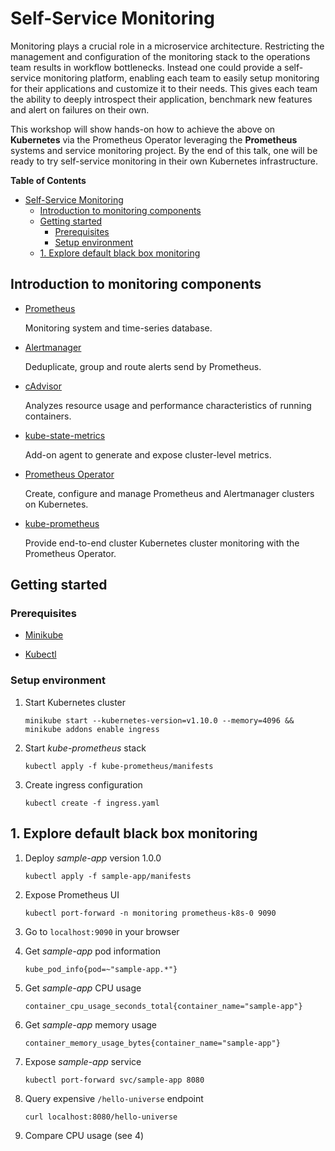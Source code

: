 # Self-Service Monitoring

Monitoring plays a crucial role in a microservice architecture. Restricting the
management and configuration of the monitoring stack to the operations team
results in workflow bottlenecks. Instead one could provide a self-service
monitoring platform, enabling each team to easily setup monitoring for their
applications and customize it to their needs. This gives each team the ability
to deeply introspect their application, benchmark new features and alert on
failures on their own.

This workshop will show hands-on how to achieve the above on **Kubernetes** via
the Prometheus Operator leveraging the **Prometheus** systems and service
monitoring project. By the end of this talk, one will be ready to try
self-service monitoring in their own Kubernetes infrastructure.

<!-- markdown-toc start - Don't edit this section. Run M-x markdown-toc-refresh-toc -->
**Table of Contents**

- [Self-Service Monitoring](#self-service-monitoring)
    - [Introduction to monitoring components](#introduction-to-monitoring-components)
    - [Getting started](#getting-started)
        - [Prerequisites](#prerequisites)
        - [Setup environment](#setup-environment)
    - [1. Explore default black box monitoring](#1-explore-default-black-box-monitoring)

<!-- markdown-toc end -->


## Introduction to monitoring components

- [Prometheus](https://github.com/prometheus/prometheus)

  Monitoring system and time-series database.

- [Alertmanager](https://github.com/prometheus/alertmanager)

  Deduplicate, group and route alerts send by Prometheus.

- [cAdvisor](https://github.com/google/cadvisor/)

  Analyzes resource usage and performance characteristics of running containers.

- [kube-state-metrics](https://github.com/kubernetes/kube-state-metrics/)

  Add-on agent to generate and expose cluster-level metrics.

- [Prometheus Operator](https://github.com/coreos/prometheus-operator)

  Create, configure and manage Prometheus and Alertmanager clusters on
  Kubernetes.

- [kube-prometheus](https://github.com/coreos/prometheus-operator/tree/master/contrib/kube-prometheus)

  Provide end-to-end cluster Kubernetes cluster monitoring with the Prometheus
  Operator.


## Getting started


### Prerequisites

- [Minikube](https://github.com/kubernetes/minikube)

- [Kubectl](https://kubernetes.io/docs/tasks/tools/install-kubectl/)


### Setup environment

1. Start Kubernetes cluster

    `minikube start --kubernetes-version=v1.10.0 --memory=4096 && minikube addons enable ingress`
  
2. Start *kube-prometheus* stack

    `kubectl apply -f kube-prometheus/manifests`

3. Create ingress configuration

    `kubectl create -f ingress.yaml`
  
  
## 1. Explore default black box monitoring

1. Deploy *sample-app* version 1.0.0

    `kubectl apply -f sample-app/manifests`

2. Expose Prometheus UI

    `kubectl port-forward -n monitoring prometheus-k8s-0 9090`
  
3. Go to `localhost:9090` in your browser

4. Get *sample-app* pod information

    `kube_pod_info{pod=~"sample-app.*"}`
  
5. Get *sample-app* CPU usage

    `container_cpu_usage_seconds_total{container_name="sample-app"}`

6. Get *sample-app* memory usage

    `container_memory_usage_bytes{container_name="sample-app"}`

7. Expose *sample-app* service

    `kubectl port-forward svc/sample-app 8080`

8. Query expensive `/hello-universe` endpoint

    `curl localhost:8080/hello-universe`

9. Compare CPU usage (see 4)
